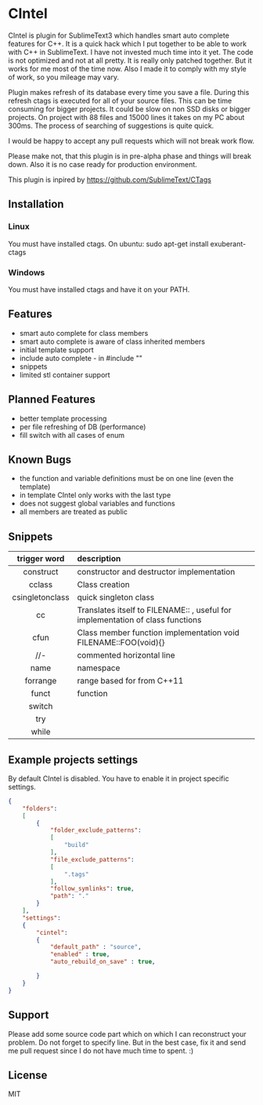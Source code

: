 CIntel
======

CIntel is plugin for SublimeText3 which handles smart auto complete features for C++. It is a quick hack which I put together to be able to work with C++ in SublimeText. I have not invested much time into it yet. The code is not optimized and not at all pretty. It is really only patched together. But it works for me most of the time now. Also I made it to comply with my style of work, so you mileage may vary.

Plugin makes refresh of its database every time you save a file. During this refresh ctags is executed for all of your source files. This can be time consuming for bigger projects. It could be slow on non SSD disks or bigger projects. On project with 88 files and 15000 lines it takes on my PC about 300ms. The process of searching of suggestions is quite quick.

I would be happy to accept any pull requests which will not break work flow. 

Please make not, that this plugin is in pre-alpha phase and things will break down. Also it is no case ready for production environment.

This plugin is inpired by https://github.com/SublimeText/CTags


Installation
-----------
### Linux
You must have installed ctags. On ubuntu:
sudo apt-get install exuberant-ctags

### Windows
You must have installed ctags and have it on your PATH.

Features
--------
 * smart auto complete for class members
 * smart auto complete is aware of class inherited members
 * initial template support
 * include auto complete - in #include ""
 * snippets
 * limited stl container support

Planned Features
----------------
 * better template processing
 * per file refreshing of DB (performance)
 * fill switch with all cases of enum

Known Bugs
----------
 * the function and variable definitions must be on one line (even the template)
 * in template CIntel only works with the last type
 * does not suggest global variables and functions
 * all members are treated as public

Snippets
--------
| trigger word| description|
| :-------------: |:-------------|
| construct | constructor and destructor implementation |
| cclass | Class creation |
| csingletonclass | quick singleton class |
| cc | Translates itself to FILENAME:: , useful for implementation of class functions|
| cfun | Class member function implementation void FILENAME::FOO(void){}|
| //- | commented horizontal line |
| name | namespace|
| forrange | range based for from C++11 |
| funct | function |
| switch | |
| try | |
| while | |



Example projects settings
-------------------------
By default CIntel is disabled. You have to enable it in project specific settings.

```json
{
    "folders":
    [
        {
            "folder_exclude_patterns":
            [
                "build"
            ],
            "file_exclude_patterns":
            [
                ".tags"
            ],
            "follow_symlinks": true,
            "path": "."
        }
    ],
    "settings":
    {
        "cintel":
        {
            "default_path" : "source",
            "enabled" : true,
            "auto_rebuild_on_save" : true,

        }
    }
}
```

Support
-------
Please add some source code part which on which I can reconstruct your problem. Do not forget to specify line. But in the best case, fix it and send me pull request since I do not have much time to spent. :)

License
-------
MIT
